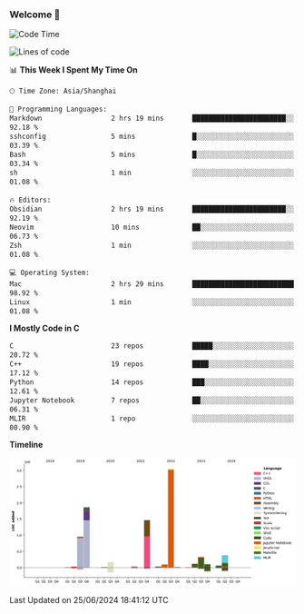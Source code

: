 ### Welcome 👋

<!--START_SECTION:waka-->
![Code Time](http://img.shields.io/badge/Code%20Time-1%2C509%20hrs%2045%20mins-blue)

![Lines of code](https://img.shields.io/badge/From%20Hello%20World%20I%27ve%20Written-8.7%20million%20lines%20of%20code-blue)

📊 **This Week I Spent My Time On** 

```text
🕑︎ Time Zone: Asia/Shanghai

💬 Programming Languages: 
Markdown                 2 hrs 19 mins       ███████████████████████░░   92.18 % 
sshconfig                5 mins              █░░░░░░░░░░░░░░░░░░░░░░░░   03.39 % 
Bash                     5 mins              █░░░░░░░░░░░░░░░░░░░░░░░░   03.34 % 
sh                       1 min               ░░░░░░░░░░░░░░░░░░░░░░░░░   01.08 % 

🔥 Editors: 
Obsidian                 2 hrs 19 mins       ███████████████████████░░   92.19 % 
Neovim                   10 mins             ██░░░░░░░░░░░░░░░░░░░░░░░   06.73 % 
Zsh                      1 min               ░░░░░░░░░░░░░░░░░░░░░░░░░   01.08 % 

💻 Operating System: 
Mac                      2 hrs 29 mins       █████████████████████████   98.92 % 
Linux                    1 min               ░░░░░░░░░░░░░░░░░░░░░░░░░   01.08 % 
```

**I Mostly Code in C** 

```text
C                        23 repos            █████░░░░░░░░░░░░░░░░░░░░   20.72 % 
C++                      19 repos            ████░░░░░░░░░░░░░░░░░░░░░   17.12 % 
Python                   14 repos            ███░░░░░░░░░░░░░░░░░░░░░░   12.61 % 
Jupyter Notebook         7 repos             ██░░░░░░░░░░░░░░░░░░░░░░░   06.31 % 
MLIR                     1 repo              ░░░░░░░░░░░░░░░░░░░░░░░░░   00.90 % 
```



**Timeline**

![Lines of Code chart](https://raw.githubusercontent.com/Bohan-hu/Bohan-hu/master/assets/bar_graph.png)


 Last Updated on 25/06/2024 18:41:12 UTC
<!--END_SECTION:waka-->



